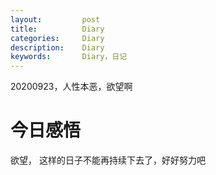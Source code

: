 ```yaml
---
layout:     	post
title:      	Diary
categories: 	Diary
description:   	Diary
keywords: 		Diary，日记 
---
```


20200923，人性本恶，欲望啊

# 今日感悟

欲望， 这样的日子不能再持续下去了，好好努力吧